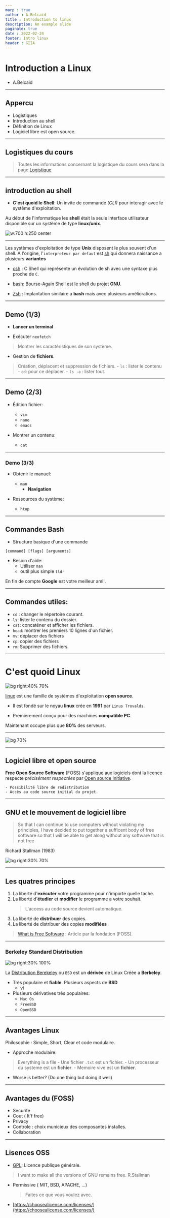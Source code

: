 ```yaml
---
marp : true
author : A.Belcaid
title : Introduction to linux
description: An example slide
paginate: true
date : 2022-02-24
footer: Intro linux
header : GIIA
---
```

<style>
img[alt~="center"] {
  display: block;
  margin: 0 auto;
}
</style>

# <!-- fit --> Introduction a Linux

- A.Belcaid

---

<!-- _font-size:40px -->
## Appercu

-  Logistiques
- Introduction au shell
- Définition de Linux 
- Logiciel libre est open source.

---
## Logistiques du cours

> Toutes les informations concernant la logistique du cours sera dans la page [Logistique](http://127.0.0.1:4000/logistics/)

---


## introduction au shell


- **C'est quoid le Shell**: Un invite de commande *(CLI)* pour interagir avec le système d'exploitation.

Au début de l'informatique les **shell** était la seule interface utilisateur disponible sur un système de type **linux/unix**.


![w:700 h:250 center](linux_shell.jpg)



---

Les systèmes d'exploitation de type **Unix** disposent le plus souvent d'un shell. A l'origine, l'`interpreteur par defaut` est [sh](https://fr.wikipedia.org/wiki/Bourne_shell) qui donnera naissance a plusieurs **variantes**

- [csh](https://fr.wikipedia.org/wiki/Csh) : C Shell qui représente un évolution
de sh avec une syntaxe plus proche de `C`.

- [bash](https://fr.wikipedia.org/wiki/Bourne-Again_shell): Bourse-Again Shell est le shell du projet **GNU**.

- [Zsh](https://fr.wikipedia.org/wiki/Z_Shell) : Implantation similaire a **bash** mais avec plusieurs améliorations.


---

## Demo (1/3)

- **Lancer un terminal**

- Exécuter `neofetch`

> Montrer les caractéristiques de son système.

- Gestion de **fichiers**.
> Création, déplacent et suppression de fichiers.
    - `ls` : lister le contenu
    - `cd`: pour ce déplacer.
    - `ls -a` : lister tout.

---

## Demo (2/3)

- Édition fichier:
    - `vim`
    - `nano`
    - `emacs`

- Montrer un contenu:
    - `cat`

---

### Demo (3/3)


- Obtenir le manuel:
    - `man`
        - **Navigation**

- Ressources du système:
    - `htop`


---

## Commandes Bash

- Structure basique d'une commande

```shell
[command] [flags] [arguments]
```

-  Besoin d'aide:
     - Utiliser `man`
     - outil plus simple `tldr`

En fin de compte **Google** est votre meilleur ami!.

---

## Commandes utiles:

- `cd` : changer le répertoire courant.
- `ls`: lister le contenu du dossier.
- `cat`: concaténer et afficher les fichiers.
- `head`: montrer les premiers 10 lignes d'un fichier.
- `mv`: déplacer des fichiers
- `cp`: copier des fichiers
- `rm`: Supprimer des fichiers.

---

# C'est quoid Linux

![bg right:40% 70%](https://upload.wikimedia.org/wikipedia/commons/thumb/3/35/Tux.svg/280px-Tux.svg.png)

[linux](https://fr.wikipedia.org/wiki/Linux) est une famille de systèmes
d'exploitation **open source**.

- Il est fondé sur le noyau **linux** crée en **1991** par `Linus Trovalds`.

- Premièrement conçu pour des machines **compatible PC**.

Maintenant occupe plus que **80%** des serveurs.
 
---

<!-- _backgroundColor: white -->
<!-- ![bg 60%](evolution_linux.png) -->
![bg 70% ](https://upload.wikimedia.org/wikipedia/commons/thumb/7/77/Unix_history-simple.svg/800px-Unix_history-simple.svg.png)


---

## Logiciel libre et open source

 **Free Open Source Software** (FOSS) s'applique aux logiciels dont  la licence respecte *précisément respectées* par [Open source Initiative](https://fr.wikipedia.org/wiki/Open_Source_Initiative).

    - Possibilité libre de redistribution
    - Accès au code source initial du projet.
---

## GNU et le mouvement de logiciel libre

> So that I can continue to use computers without violating my principles, I
have decided to put together a sufficent body of free software so that I will be able to get along without any software that is not free

Richard Stallman (1983)

![bg right:30% 70%](gnu)

---

## Les quatres principes


1. La liberté d'**exécuter** votre programme pour n'importe quelle tache.
2. La liberté d'**étudier** et **modifier** le programme a votre souhait. 
    > L'access au code source devient automatique.
3. La liberté de **distribuer** des copies.
4. La liberté de distribuer des copies **modifiées**

> [What is Free Software](https://www.gnu.org/philosophy/free-sw.html) : Article par la fondation (FOSS).

---

### Berkeley Standard Distribution

![bg right:30% 100%](https://differbetween.com/storage/img/images_1/difference_between_bsd_and_linux.png)


La [Distribution Berekeley](https://fr.wikipedia.org/wiki/Berkeley_Software_Distribution) ou `BSD` est un **dérivée** de Linux Créée a **Berkeley**.

- Très populaire et **fiable**. Plusieurs aspects de **BSD**
    - vi
- Plusieurs dérivatives très populaires:
    - `Mac Os`
    - `FreeBSD`
    - `OpenBSD`


----

## Avantages Linux

 Philosophie : Simple, Short, Clear et code modulaire.
- Approche modulaire:
> Everything is a file
    - Une fichier `.txt` est un fichier.
    - Un processeur du systeme est un **fichier**.
    - Memoire vive est un **fichier**.

- Worse is better? (Do one thing but doing it well)

--- 
## Avantages du (FOSS)

- Securite
- Cout ( It'f free)
- Privacy
- Controle : choix municieux des composantes installes.
- Collaboration

---

##  Lisences OSS


- [GPL](https://fr.wikipedia.org/wiki/Licence_publique_g%C3%A9n%C3%A9rale_GNU):
Licence publique générale.
> I want to make all the versions of GNU remains free. R.Stallman

- Permissive ( MIT, BSD, APACHE, ...)

    >Faites ce que vous voulez avec.
- [https://choosealicense.com/licenses/](https://choosealicense.com/licenses/)
